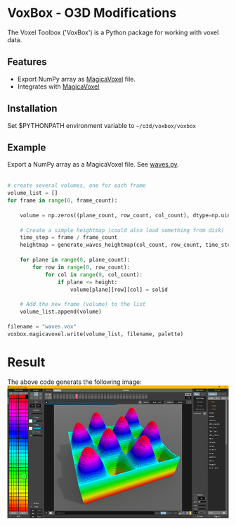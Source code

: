# VoxBox - O3D Modifications
The Voxel Toolbox ('VoxBox') is a Python package for working with voxel data.

## Features
* Export NumPy array as [MagicaVoxel](https://ephtracy.github.io/) file.
* Integrates with [MagicaVoxel](https://ephtracy.github.io/)

## Installation
Set $PYTHONPATH environment variable to `~/o3d/voxbox/voxbox` 

## Example
Export a NumPy array as a MagicaVoxel file. See [waves.py](examples/waves/waves.py). 
```python

# create several volumes, one for each frame 
volume_list = []
for frame in range(0, frame_count):
    
    volume = np.zeros((plane_count, row_count, col_count), dtype=np.uint8)
    
    # Create a simple heightmap (could also load something from disk)
    time_step = frame / frame_count
    heightmap = generate_waves_heightmap(col_count, row_count, time_step)

    for plane in range(0, plane_count):
        for row in range(0, row_count):
            for col in range(0, col_count):
                if plane <= height:
                    volume[plane][row][col] = solid 
                  
    # Add the new frame (volume) to the list
    volume_list.append(volume)
    
filename = "waves.vox"
voxbox.magicavoxel.write(volume_list, filename, palette)
```
    
# Result
The above code generats the following image:
![Screenshot of result](examples/waves/result.png)
